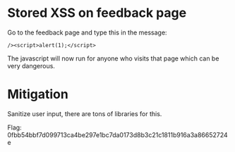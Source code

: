 # Stored XSS on feedback page

Go to the feedback page and type this in the message:

`/><script>alert(1);</script>`

The javascript will now run for anyone who visits that page which can be very dangerous.

# Mitigation

Sanitize user input, there are tons of libraries for this.

Flag: 0fbb54bbf7d099713ca4be297e1bc7da0173d8b3c21c1811b916a3a86652724e
